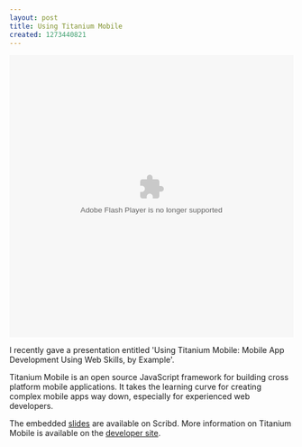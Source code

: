 ```yaml
--- 
layout: post
title: Using Titanium Mobile
created: 1273440821
---
```

<object id="doc_312628330646763" name="doc_312628330646763" height="500" width="100%" type="application/x-shockwave-flash" data="http://d1.scribdassets.com/ScribdViewer.swf" style="outline:none;" rel="media:presentation" resource="http://d1.scribdassets.com/ScribdViewer.swf?document_id=31118485&access_key=key-l76exl75nd4wp34jefl&page=1&viewMode=slideshow" xmlns:media="http://search.yahoo.com/searchmonkey/media/" xmlns:dc="http://purl.org/dc/terms/" > <param name="movie" value="http://d1.scribdassets.com/ScribdViewer.swf"> <param name="wmode" value="opaque"> <param name="bgcolor" value="#ffffff"> <param name="allowFullScreen" value="true"> <param name="allowScriptAccess" value="always"> <param name="FlashVars" value="document_id=31118485&access_key=key-l76exl75nd4wp34jefl&page=1&viewMode=slideshow"> <embed id="doc_312628330646763" name="doc_312628330646763" src="http://d1.scribdassets.com/ScribdViewer.swf?document_id=31118485&access_key=key-l76exl75nd4wp34jefl&page=1&viewMode=slideshow" type="application/x-shockwave-flash" allowscriptaccess="always" allowfullscreen="true" height="500" width="100%" wmode="opaque" bgcolor="#ffffff"></embed> </object>

I recently gave a presentation entitled 'Using Titanium Mobile: Mobile App Development Using Web Skills, by Example'.

Titanium Mobile is an open source JavaScript framework for building cross platform mobile applications. It takes the learning curve for creating complex mobile apps way down, especially for experienced web developers.

The embedded <a href="http://www.scribd.com/documents/31118485/Using-Titanium-Mobile">slides</a> are available on Scribd. More information on Titanium Mobile is available on the <a href="http://developer.appcelerator.com/">developer site</a>.
